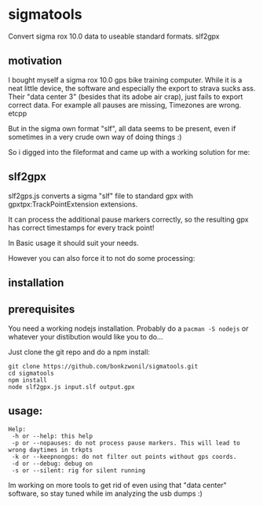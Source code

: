 sigmatools
==========

Convert sigma rox 10.0 data to useable standard formats. slf2gpx


motivation
------
I bought myself a sigma rox 10.0 gps bike training computer. 
While it is a neat little device, the software and especially the export to strava sucks ass.
Their "data center 3" (besides that its adobe air crap), just fails to export correct data. For example all pauses are missing, Timezones are wrong. etcpp


But in the sigma own format "slf", all data seems to be present, even if sometimes in a very crude own way of doing things :)


So i digged into the fileformat and came up with a working solution for me: 


slf2gpx
------

slf2gps.js converts a sigma "slf" file to standard gpx with gpxtpx:TrackPointExtension extensions.


It can process the additional pause markers correctly, so the resulting gpx has correct timestamps for every track point!


In Basic usage it should suit your needs.


However you can also force it to not do some processing:


installation
------

prerequisites
-------
You need a working nodejs installation.
Probably do a ```pacman -S nodejs``` or whatever your distibution would like you to do...

Just clone the git repo and do a npm install:
```
git clone https://github.com/bonkzwonil/sigmatools.git
cd sigmatools
npm install
node slf2gpx.js input.slf output.gpx
```

usage:
------

```
Help: 
 -h or --help: this help
 -p or --nopauses: do not process pause markers. This will lead to wrong daytimes in trkpts
 -k or --keepnongps: do not filter out points without gps coords.
 -d or --debug: debug on
 -s or --silent: rig for silent running
```
 
 
 
 Im working on more tools to get rid of even using that "data center" software, so stay tuned while im analyzing the usb dumps :)
